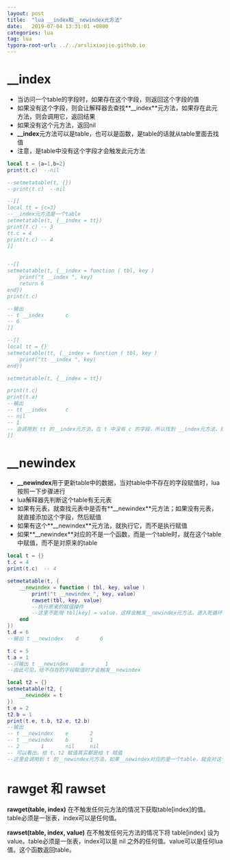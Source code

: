 ```yaml
---
layout: post
title:  "lua __index和__newindex元方法"
date:   2019-07-04 13:31:01 +0800
categories: lua
tag: lua
typora-root-url: ../../arslixiaojie.github.io
---
```


# __index

- 当访问一个table的字段时，如果存在这个字段，则返回这个字段的值
- 如果没有这个字段，则会让解释器去查找**__index**元方法，如果存在此元方法，则会调用它，返回结果
- 如果没有这个元方法，返回nil
- **__index**元方法可以是table，也可以是函数，是table的话就从table里面去找值
- 注意，是table中没有这个字段才会触发此元方法

```lua
local t = {a=1,b=2}
print(t.c)  --nil

--setmetatable(t, {})
--print(t.c)  --nil

--[[
local tt = {c=3}
--__index元方法是一个table
setmetatable(t, {__index = tt})
print(t.c) -- 3
tt.c = 4
print(t.c) -- 4
]]


--[[
setmetatable(t, {__index = function ( tbl, key )
	print("t __index ", key)
	return 6
end})
print(t.c)

--输出
-- t __index       c
-- 6
]]

--[[
local tt = {}
setmetatable(tt, {__index = function ( tbl, key )
	print("tt __index ", key)
end})

setmetatable(t, {__index = tt})

print(t.c)
print(t.a)
--输出
-- tt __index      c
-- nil
-- 1
-- 会调用到 tt 的__index元方法，在 t 中没有 c 的字段，所以找到 __index元方法，指向 tt 这个table，就从tt里面去找，tt也没有 c 这个字段，就触发了 __index 元方法
]]


```

# __newindex

- **__newindex**用于更新table中的数据，当对table中不存在的字段赋值时，lua按照一下步骤进行
- lua解释器先判断这个table有无元表
- 如果有元表，就查找元表中是否有**__newindex**元方法；如果没有元表，就直接添加这个字段，然后赋值
- 如果有这个**__newindex**元方法，就执行它，而不是执行赋值
- 如果**__newindex**对应的不是一个函数，而是一个table时，就在这个table中赋值，而不是对原来的table

```lua
local t = {}
t.c = 4
print(t.c)  -- 4

setmetatable(t, {
	__newindex = function ( tbl, key, value )
		print("t __newindex ", key, value)
        rawset(tbl, key, value) 
        --执行原来的赋值操作
        --这里不能用 tbl[key] = value，这样会触发__newindex元方法，进入死循环
	end
})
t.d = 6
--输出 t __newindex    d       6

t.c = 5
t.a = 1
--只输出 t __newindex    a       1
--由此可见，给不存在的字段赋值时才会触发__newindex

local t2 = {}
setmetatable(t2, {
    __newindex = t
})
t.e = 2
t2.b = 1
print(t.e, t.b, t2.e, t2.b)
--输出
-- t __newindex    e       2
-- t __newindex    b       1
-- 2       1       nil     nil
-- 可以看出，给 t、t2 赋值其实都是给 t 赋值
--这里会调用到 t 的__newindex元方法，如果__newindex对应的是一个table，就会对这个table赋值，也就是对 t 赋值，而 t 中没有 b 字段，所以会触发 t 的__newindex

```

# rawget 和 rawset

**rawget(table, index)** 在不触发任何元方法的情况下获取table[index]的值。table必须是一张表，index可以是任何值。

**rawset(table, index, value)** 在不触发任何元方法的情况下将 table[index] 设为value。table必须是一张表，index可以是 nil 之外的任何值。value可以是任何lua值。这个函数返回table。